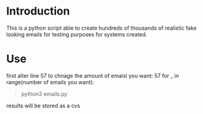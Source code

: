 # Introduction
This is a python script able to create hundreds of thousands of realistic fake looking emails for testing purposes for systems created.

# Use 
first alter line 57 to chnage the amount of emaisl you want: 
57 for _ in range(number of emails you want):

> python3 emails.py

results will be stored as a cvs
